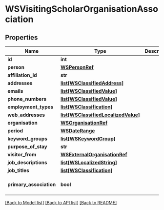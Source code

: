 # WSVisitingScholarOrganisationAssociation

## Properties
Name | Type | Description | Notes
------------ | ------------- | ------------- | -------------
**id** | **int** |  | [optional] 
**person** | [**WSPersonRef**](WSPersonRef.md) |  | [optional] 
**affiliation_id** | **str** |  | [optional] 
**addresses** | [**list[WSClassifiedAddress]**](WSClassifiedAddress.md) |  | [optional] 
**emails** | [**list[WSClassifiedValue]**](WSClassifiedValue.md) |  | [optional] 
**phone_numbers** | [**list[WSClassifiedValue]**](WSClassifiedValue.md) |  | [optional] 
**employment_types** | [**list[WSClassification]**](WSClassification.md) |  | [optional] 
**web_addresses** | [**list[WSClassifiedLocalizedValue]**](WSClassifiedLocalizedValue.md) |  | [optional] 
**organisation** | [**WSOrganisationRef**](WSOrganisationRef.md) |  | [optional] 
**period** | [**WSDateRange**](WSDateRange.md) |  | [optional] 
**keyword_groups** | [**list[WSKeywordGroup]**](WSKeywordGroup.md) |  | [optional] 
**purpose_of_stay** | **str** |  | [optional] 
**visitor_from** | [**WSExternalOrganisationRef**](WSExternalOrganisationRef.md) |  | [optional] 
**job_descriptions** | [**list[WSLocalizedString]**](WSLocalizedString.md) |  | [optional] 
**job_titles** | [**list[WSClassification]**](WSClassification.md) |  | [optional] 
**primary_association** | **bool** |  | [optional] [default to False]

[[Back to Model list]](../README.md#documentation-for-models) [[Back to API list]](../README.md#documentation-for-api-endpoints) [[Back to README]](../README.md)


